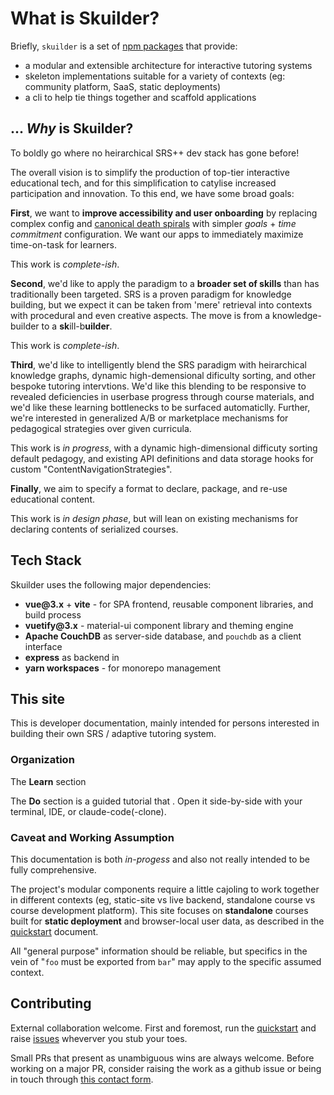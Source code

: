 
# What is Skuilder?

Briefly, `skuilder` is a set of [npm packages](https://npmjs.org/org/vue-skuilder) that provide:
- a modular and extensible architecture for interactive tutoring systems
- skeleton implementations suitable for a variety of contexts (eg: community platform, SaaS, static deployments)
- a cli to help tie things together and scaffold applications

## ... *Why* is Skuilder?

To boldly go where no heirarchical SRS++ dev stack has gone before!

The overall vision is to simplify the production of top-tier interactive educational tech, and for this simplification to catylise increased participation and innovation. To this end, we have some broad goals:

__First__, we want to __improve accessibility and user onboarding__ by replacing complex config and [canonical death spirals](https://www.lesswrong.com/posts/7Q7DPSk4iGFJd8DRk/an-opinionated-guide-to-using-anki-correctly) with simpler *goals* + *time commitment* configuration. We want our apps to immediately maximize time-on-task for learners.

This work is *complete-ish*.

__Second__, we'd like to apply the paradigm to a __broader set of skills__ than has traditionally been targeted. SRS is a proven paradigm for knowledge building, but we expect it can be taken from 'mere' retrieval into contexts with procedural and even creative aspects. The move is from a knowledge-builder to a **sk**ill-b**uilder**.

This work is *complete-ish*.

__Third__, we'd like to intelligently blend the SRS paradigm with heirarchical knowledge graphs, dynamic high-demensional dificulty sorting, and other bespoke tutoring intervtions. We'd like this blending to be responsive to revealed deficiencies in userbase progress through course materials, and we'd like these learning bottlenecks to be surfaced automaticlly. Further, we're interested in generalized A/B or marketplace mechanisms for pedagogical strategies over given curricula.

This work is *in progress*, with a dynamic high-dimensional difficuty sorting default pedagogy, and existing API definitions and data storage hooks for custom "ContentNavigationStrategies".

__Finally__, we aim to specify a format to declare, package, and re-use educational content.

This work is *in design phase*, but will lean on existing mechanisms for declaring contents of serialized courses.

## Tech Stack

Skuilder uses the following major dependencies:

- __vue@3.x__ + __vite__ - for SPA frontend, reusable component libraries, and build process
- __vuetify@3.x__ - material-ui component library and theming engine
- __Apache CouchDB__ as server-side database, and `pouchdb` as a client interface
- __express__ as backend in
- __yarn workspaces__ - for monorepo management

## This site

This is developer documentation, mainly intended for persons interested in building their own SRS / adaptive tutoring system.

### Organization

The __Learn__ section

The __Do__ section is a guided tutorial that . Open it side-by-side with your terminal, IDE, or claude-code(-clone).

<!--The __Reference__ section leans into the nitty-gritty details. You can probably leave it alone until either:
- you're
--->

### Caveat and Working Assumption

This documentation is both *in-progess* and also not really intended to be fully comprehensive.

The project's modular components require a little cajoling to work together in different contexts (eg, static-site vs live backend, standalone course vs course development platform). This site focuses on **standalone** courses built for **static deployment** and browser-local user data, as described in the [quickstart](./do/quickstart) document.

All "general purpose" information should be reliable, but specifics in the vein of "`foo` must be exported from `bar`" may apply to the specific assumed context.

## Contributing

External collaboration welcome. First and foremost, run the [quickstart](./do/quickstart) and raise [issues](https://github.com/patched-network/vue-skuilder/issues) wheverver you stub your toes.

Small PRs that present as unambiguous wins are always welcome. Before working on a major PR, consider raising the work as a github issue or being in touch through [this contact form](https://patched.network/contact/).
